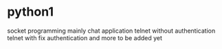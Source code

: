 # python1
socket programming mainly
chat application
telnet without authentication
telnet with fix authentication
and more to be added yet
